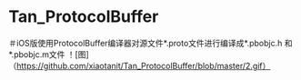 # Tan_ProtocolBuffer
＃iOS版使用ProtocolBuffer编译器对源文件*.proto文件进行编译成*.pbobjc.h 和 *.pbobjc.m文件
！[图]（https://github.com/xiaotanit/Tan_ProtocolBuffer/blob/master/2.gif）
